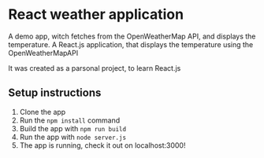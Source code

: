 # React weather application
A demo app, witch fetches from the OpenWeatherMap API, and displays the temperature.
A React.js application, that displays the temperature using the OpenWeatherMapAPI

It was created as a parsonal project, to learn React.js

## Setup instructions

1. Clone the app
2. Run the ```npm install``` command
3. Build the app with ```npm run build```
4. Run the app with ```node server.js```
5. The app is running, check it out on localhost:3000!
